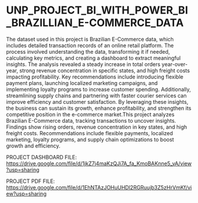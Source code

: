 # UNP_PROJECT_BI_WITH_POWER_BI_BRAZILLIAN_E-COMMERCE_DATA

The dataset used in this project is Brazilian E-Commerce data, which includes detailed transaction records of an online retail platform. The process involved understanding the data, transforming it if needed, calculating key metrics, and creating a dashboard to extract meaningful insights. The analysis revealed a steady increase in total orders year-over-year, strong revenue concentration in specific states, and high freight costs impacting profitability. Key recommendations include introducing flexible payment plans, launching localized marketing campaigns, and implementing loyalty programs to increase customer spending. Additionally, streamlining supply chains and partnering with faster courier services can improve efficiency and customer satisfaction. By leveraging these insights, the business can sustain its growth, enhance profitability, and strengthen its competitive position in the e-commerce market.This project analyzes Brazilian E-Commerce data, tracking transactions to uncover insights. Findings show rising orders, revenue concentration in key states, and high freight costs. Recommendations include flexible payments, localized marketing, loyalty programs, and supply chain optimizations to boost growth and efficiency.

PROJECT DASHBOARD FILE: https://drive.google.com/file/d/1jkZ7j4maKzQJi7A_fa_KmoBAKnne5_vA/view?usp=sharing

PROJECT PDF FILE: https://drive.google.com/file/d/1EhNTAzJOHuUHDl2RGRuujb3Z5zHrVmKf/view?usp=sharing
